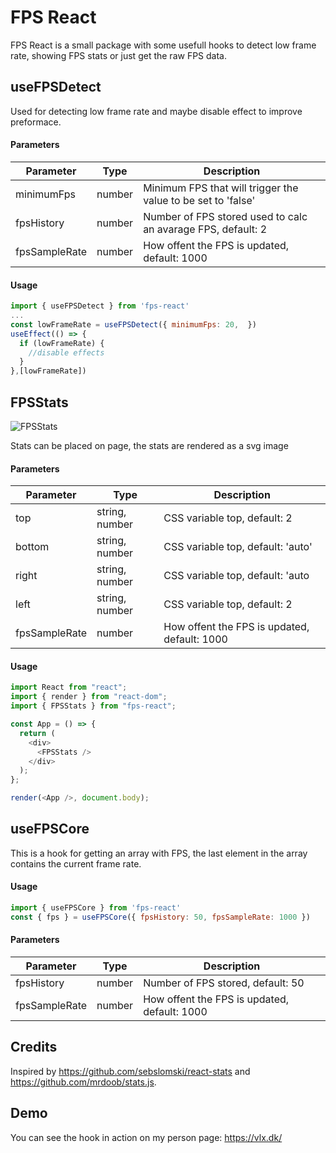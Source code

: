 # FPS React

FPS React is a small package with some usefull hooks to detect low frame rate, showing FPS stats or just get the raw FPS data.


## useFPSDetect
Used for detecting low frame rate and maybe disable effect to improve preformace.

#### Parameters
| Parameter     | Type     | Description                                                        |
|---------------|----------|--------------------------------------------------------------------|
| minimumFps    | number   | Minimum FPS that will trigger the value to be set to 'false'       |
| fpsHistory    | number   | Number of FPS stored used to calc an avarage FPS, default: 2       |
| fpsSampleRate | number   | How offent the FPS is updated, default: 1000                       |

#### Usage
```javascript
import { useFPSDetect } from 'fps-react'
...
const lowFrameRate = useFPSDetect({ minimumFps: 20,  })
useEffect(() => {
  if (lowFrameRate) {
    //disable effects
  }
},[lowFrameRate])

```


## FPSStats
![FPSStats](https://i.imgur.com/6ur4klV.png)

Stats can be placed on page, the stats are rendered as a svg image

#### Parameters
| Parameter     | Type     | Description                                                              |
|---------------|----------------|--------------------------------------------------------------------|
| top           | string, number | CSS variable top, default: 2                                       |
| bottom        | string, number | CSS variable top, default: 'auto'                                  |
| right         | string, number | CSS variable top, default: 'auto                                   |
| left          | string, number | CSS variable top, default: 2                                       |
| fpsSampleRate | number         | How offent the FPS is updated, default: 1000                       |

#### Usage

```javascript
import React from "react";
import { render } from "react-dom";
import { FPSStats } from "fps-react";

const App = () => {
  return (
    <div>
      <FPSStats />
    </div>
  );
};

render(<App />, document.body);
```


## useFPSCore
This is a hook for getting an array with FPS, the last element in the array contains the current frame rate.
#### Usage
```javascript
import { useFPSCore } from 'fps-react'
const { fps } = useFPSCore({ fpsHistory: 50, fpsSampleRate: 1000 })
```
#### Parameters
| Parameter     | Type     | Description                                                        |
|---------------|----------|--------------------------------------------------------------------|
| fpsHistory    | number   | Number of FPS stored, default: 50                                  |
| fpsSampleRate | number   | How offent the FPS is updated, default: 1000                       |

## Credits
Inspired by https://github.com/sebslomski/react-stats and https://github.com/mrdoob/stats.js.

## Demo
You can see the hook in action on my person page: https://vlx.dk/